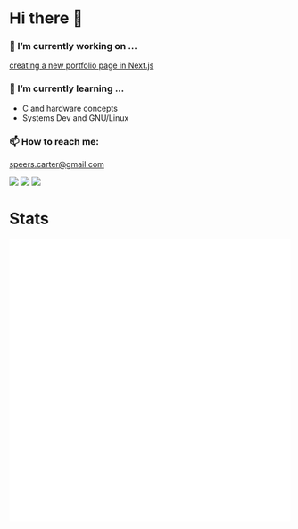 # Hi there 👋

### 🔭 I’m currently working on ...
[creating a new portfolio page in Next.js](http://github.com/Carter907/my-website)
### 🌱 I’m currently learning ...
  - C and hardware concepts
  - Systems Dev and GNU/Linux

### 📫 How to reach me:
speers.carter@gmail.com
<p>
<a target="_blank" href="https://www.linkedin.com/in/carter-s-240854279"><img src="https://img.shields.io/badge/LinkedIn-0077B5?style=for-the-badge&logo=linkedin&logoColor=white"/></a>
<a target="_blank" href="https://www.hackerrank.com/carter_dev907"><img src="https://img.shields.io/badge/-Hackerrank-2EC866?style=for-the-badge&logo=HackerRank&logoColor=white"/></a>
<a target="_blank" href="https://www.codewars.com/users/Carter907"><img src="https://img.shields.io/badge/Codewars-B1361E?style=for-the-badge&logo=codewars&logoColor=white"/></a>
</p>

# Stats
![Top Langs](github-metrics.svg)

